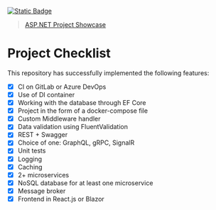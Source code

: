[![Static Badge](https://img.shields.io/badge/GitLab%20CI%2FCD-blue?logo=gitlab)](https://gitlab.com/maxrihm/blog-application)

<blockquote class="imgur-embed-pub" lang="en" data-id="a/f946M5q"  ><a href="//imgur.com/a/f946M5q">ASP.NET Project Showcase</a></blockquote>

# Project Checklist

This repository has successfully implemented the following features:

- [X] CI on GitLab or Azure DevOps
- [x] Use of DI container
- [x] Working with the database through EF Core
- [X] Project in the form of a docker-compose file
- [x] Custom Middleware handler
- [x] Data validation using FluentValidation
- [x] REST + Swagger
- [x] Choice of one: GraphQL, gRPC, SignalR
- [x] Unit tests
- [x] Logging
- [x] Caching
- [x] 2+ microservices
- [x] NoSQL database for at least one microservice
- [x] Message broker
- [x] Frontend in React.js or Blazor
